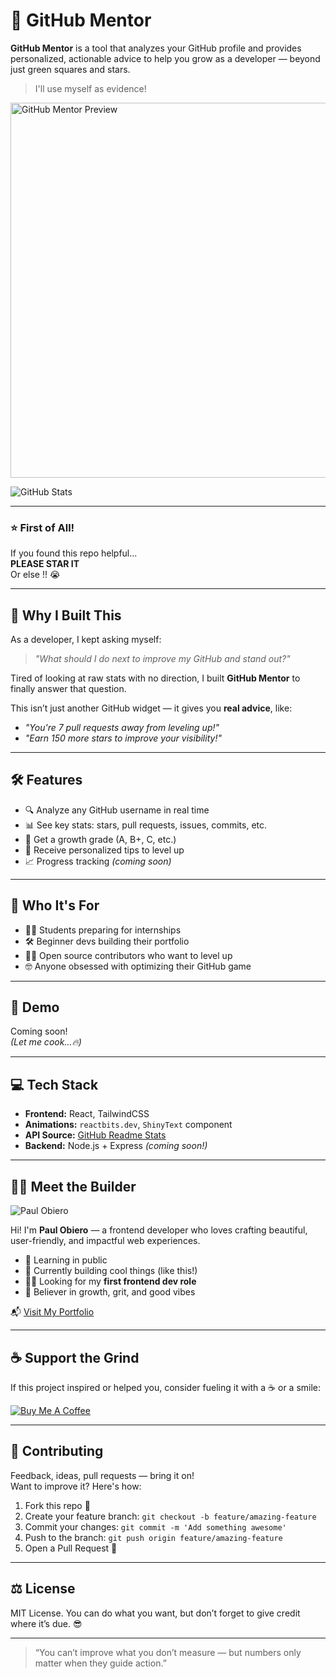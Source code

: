 # 🚀 GitHub Mentor

**GitHub Mentor** is a tool that analyzes your GitHub profile and provides personalized, actionable advice to help you grow as a developer — beyond just green squares and stars.

> I'll use myself as evidence!

<img width="600" alt="GitHub Mentor Preview" src="https://github.com/user-attachments/assets/af05b746-0b55-4fad-bd66-80e03f7c07b5" />

![GitHub Stats](https://github-readme-stats.vercel.app/api?username=DevObiero&theme=vue-dark&show_icons=true&hide_border=true&count_private=true)

---

### ⭐ First of All!

If you found this repo helpful...  
**PLEASE STAR IT**  
Or else !! 😭 

---

## 🌟 Why I Built This

As a developer, I kept asking myself:

> _"What should I do next to improve my GitHub and stand out?"_

Tired of looking at raw stats with no direction, I built **GitHub Mentor** to finally answer that question.

This isn’t just another GitHub widget — it gives you **real advice**, like:

- _"You're 7 pull requests away from leveling up!"_
- _"Earn 150 more stars to improve your visibility!"_

---

## 🛠 Features

- 🔍 Analyze any GitHub username in real time
- 📊 See key stats: stars, pull requests, issues, commits, etc.
- 🎯 Get a growth grade (A, B+, C, etc.)
- 🧠 Receive personalized tips to level up
- 📈 Progress tracking *(coming soon)*

---

## 👥 Who It's For

- 🧑‍🎓 Students preparing for internships
- 🛠 Beginner devs building their portfolio
- 🧑‍💻 Open source contributors who want to level up
- 🤓 Anyone obsessed with optimizing their GitHub game

---

## 📸 Demo

Coming soon!  
*(Let me cook…🔥)*

---

## 💻 Tech Stack

- **Frontend:** React, TailwindCSS  
- **Animations:** `reactbits.dev`, `ShinyText` component  
- **API Source:** [GitHub Readme Stats](https://github.com/anuraghazra/github-readme-stats)  
- **Backend:** Node.js + Express *(coming soon!)*

---

## 🧑‍💻 Meet the Builder

![Paul Obiero](https://storage.ko-fi.com/cdn/useruploads/cbe5eaa4-88c3-4bfc-9137-c5d20c5bafe9_e701eeca-e6da-4171-b394-3d62da6c5b76.png)

Hi! I'm **Paul Obiero** — a frontend developer who loves crafting beautiful, user-friendly, and impactful web experiences.

- 🌱 Learning in public  
- 🚀 Currently building cool things (like this!)  
- 👨‍💻 Looking for my **first frontend dev role**  
- 🧠 Believer in growth, grit, and good vibes

📬 [Visit My Portfolio](https://paulobiero.netlify.app)

---

## ☕ Support the Grind

If this project inspired or helped you, consider fueling it with a ☕ or a smile:

[![Buy Me A Coffee](https://cdn.buymeacoffee.com/buttons/v2/default-yellow.png)](https://ko-fi.com/devvobiero)

---

## 🤝 Contributing

Feedback, ideas, pull requests — bring it on!  
Want to improve it? Here's how:

1. Fork this repo 🍴  
2. Create your feature branch: `git checkout -b feature/amazing-feature`  
3. Commit your changes: `git commit -m 'Add something awesome'`  
4. Push to the branch: `git push origin feature/amazing-feature`  
5. Open a Pull Request 🚀

---

## ⚖️ License

MIT License. You can do what you want, but don’t forget to give credit where it’s due. 😎

---

> “You can’t improve what you don’t measure — but numbers only matter when they guide action.”
